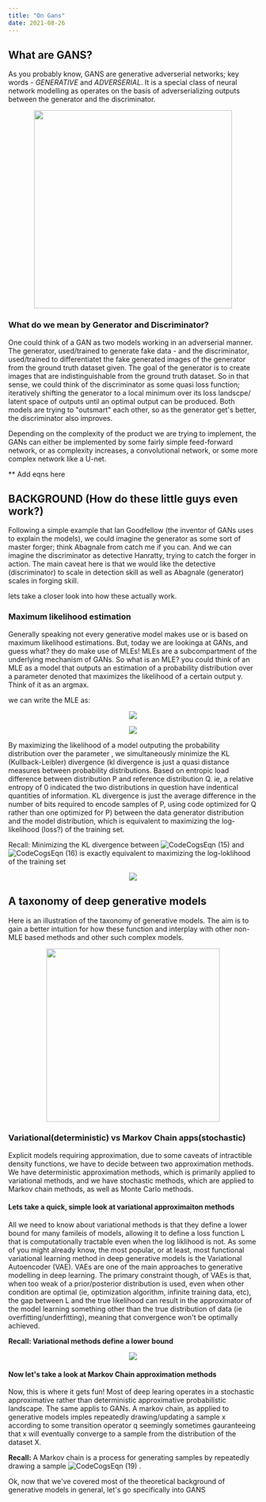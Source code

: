 ```yaml
---
title: "On Gans"
date: 2021-08-26
---
```


## What are GANS?
As you probably know, GANS are generative adverserial networks; key words - *GENERATIVE* and *ADVERSERIAL*.
It is a special class of neural network modelling as operates on the basis of adverserializing outputs between the generator and the discriminator.

 <p align="center">
    <img width="400" src="https://user-images.githubusercontent.com/73560826/195956346-746aa2b8-1b17-45f5-a02e-49c2773db6ff.jpg">
</p>





### What do we mean by Generator and Discriminator?
One could think of a GAN as two models working in an adverserial manner. The generator, used/trained to generate fake data - and the discriminator, used/trained to differentiatet the fake generated images of the generator from the ground truth dataset given.
The goal of the generator is to create images that are indistinguishable from the ground truth dataset. So in that sense, we could think of the discriminator as some quasi loss function; iteratively shifting the generator to a local minimum over its loss landscpe/ latent space of outputs until an optimal output can be produced.
Both models are trying to "outsmart" each other, so as the generator get's better, the discriminator also improves. 

Depending on the complexity of the product we are trying to implement, the GANs can either be implemented by some fairly simple feed-forward network, or as complexity increases, a convolutional network, or some more complex network like a U-net.

** Add eqns here


## BACKGROUND (How do these little guys even work?)
Following a simple example that Ian Goodfellow (the inventor of GANs uses to explain the models), we could imagine the generator as some sort  of master forger; think Abagnale from catch me if you can. And we can imagine the discriminator as detective Hanratty, trying to catch the forger in action. The main caveat here is that we would like the detective (discriminator) to scale in detection skill as well as Abagnale (generator) scales in forging skill.

lets take a closer look into how these actually work.

### Maximum likelihood estimation
Generally speaking not every generative model makes use or is based on maximum likelihood estimations. But, today we are lookinga at GANs, and guess what? they do make use of MLEs! 
MLEs are a subcompartment of the underlying mechanism of GANs. So what is an MLE? you could think of an MLE as a model that outputs an estimation of a probability distribution over a parameter denoted  that maximizes the likelihood of a certain output y.
Think of it as an argmax.

we can write the MLE as:

<p align="center">
    <img src="https://user-images.githubusercontent.com/73560826/195940211-04647c3f-fa17-4917-a643-cb2d5bf21520.svg">
</p>

<p align="center">
    <img src="https://user-images.githubusercontent.com/73560826/195940428-f81b9b2e-2170-49c8-b994-fb11920eb408.svg">
</p>

By maximizing the likelihood of a model outputing the probability distribution over the parameter  , we simultaneously minimize the KL (Kullback-Leibler) divergence (kl divergence is just a quasi distance measures between probability distributions. Based on entropic load difference between distribution P and reference distribution Q. ie, a relative entropy of 0 indicated the two distributions in question have indentical quantities of information. KL divergence is just the average difference in the number of bits required to encode samples of P, using code optimized for Q rather than one optimized for P) between the data generator distribution and the model distribution, which is equivalent to maximizing the log-likelihood (loss?) of the training set.

Recall: Minimizing the KL divergence between ![CodeCogsEqn (15)](https://user-images.githubusercontent.com/73560826/195943972-f12493d3-85b1-4ae6-95b1-c503b0c99624.svg)
 and ![CodeCogsEqn (16)](https://user-images.githubusercontent.com/73560826/195943989-ed833e6f-7ce3-42f5-8686-75d3cfb68258.svg)
 is exactly equivalent to maximizing the log-loklihood of the training set
 
 <p align="center">
    <img src="https://user-images.githubusercontent.com/73560826/195944062-10c3182f-fb9e-4661-abc9-224f219c7445.svg">
</p>


## A taxonomy of deep generative models
Here is an illustration of the taxonomy of generative models. The aim is to gain a better intuition for how these function and interplay with other non-MLE based methods and other such complex models.


<p align="center">
    <img width="350" src="https://user-images.githubusercontent.com/73560826/195944577-b3b76ccd-5d50-4f96-83c6-44c5f5571025.png">
</p>

### Variational(deterministic) vs Markov Chain apps(stochastic)

Explicit models requiring approximation, due to some caveats of intractible density functions, we have to decide between two approximation methods. We have deterministic approximation methods, which is primarily applied to variational methods, and we have stochastic methods, which are applied to Markov chain methods, as well as Monte Carlo methods.

#### Lets take a quick, simple look at variational approximaiton methods

All we need to know about variational methods is that they define a lower bound for many famileis of models, allowing it to define a loss function L that is computationally tractable even when the log liklihood is not. As some of you might already know, the most popular, or at least, most functional variational learning method in deep generative models is the Variational Autoencoder (VAE). VAEs are one of the main approaches to generative modelling in deep learning. The primary constraint though, of VAEs is that, when too weak of a prior/posterior distribution is used, even when other condition are optimal (ie, optimization algorithm, infinite training data, etc), the gap between L and the true likelihood can result in the approximator of the model learning something other than the true distribution of data (ie overfitting/underfitting), meaning that convergence won't be optimally achieved.

**Recall: Variational methods define a lower bound**
 <p align="center">
    <img src="https://user-images.githubusercontent.com/73560826/195946178-b6f24a42-8728-4835-b729-97b38f297dcb.svg">
</p>


#### Now let's take a look at Markov Chain approximation methods
Now, this is where it gets fun! Most of deep learing operates in a stochastic approximative rather than deterministic approximative probabilistic landscape. The same applis to GANs. A markov chain, as applied to generative models imples repeatedly drawing/updating a sample x according to some transition operator q seemingly sometimes gauranteeing that x will eventually converge to a sample from the distribution of the dataset X.

**Recall:** A Markov chain is a process for generating samples by repeatedly drawing a sample ![CodeCogsEqn (19)](https://user-images.githubusercontent.com/73560826/195947003-d5679097-5d8f-4fd6-a2df-e06a3ec18195.svg) .


Ok, now that we've covered most of the theoretical background of generative models in general, let's go specifically into GANS



